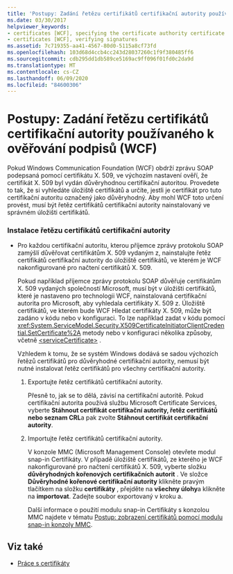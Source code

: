 ```yaml
---
title: 'Postupy: Zadání řetězu certifikátů certifikační autority používaného k ověřování podpisů (WCF)'
ms.date: 03/30/2017
helpviewer_keywords:
- certificates [WCF], specifying the certificate authority certificate chain
- certificates [WCF], verifying signatures
ms.assetid: 7c719355-aa41-4567-80d0-5115a8cf73fd
ms.openlocfilehash: 103d68d4ccb4cc243d28037260c1f9f380485ff6
ms.sourcegitcommit: cdb295dd1db589ce5169ac9ff096f01fd0c2da9d
ms.translationtype: MT
ms.contentlocale: cs-CZ
ms.lasthandoff: 06/09/2020
ms.locfileid: "84600306"
---
```

# <a name="how-to-specify-the-certificate-authority-certificate-chain-used-to-verify-signatures-wcf"></a>Postupy: Zadání řetězu certifikátů certifikační autority používaného k ověřování podpisů (WCF)
Pokud Windows Communication Foundation (WCF) obdrží zprávu SOAP podepsaná pomocí certifikátu X. 509, ve výchozím nastavení ověří, že certifikát X. 509 byl vydán důvěryhodnou certifikační autoritou. Provedete to tak, že si vyhledáte úložiště certifikátů a určíte, jestli je certifikát pro tuto certifikační autoritu označený jako důvěryhodný. Aby mohl WCF toto určení provést, musí být řetěz certifikátů certifikační autority nainstalovaný ve správném úložišti certifikátů.  
  
### <a name="to-install-a-certification-authority-certificate-chain"></a>Instalace řetězu certifikátů certifikační autority  
  
- Pro každou certifikační autoritu, kterou příjemce zprávy protokolu SOAP zamýšlí důvěřovat certifikátům X. 509 vydaným z, nainstalujte řetěz certifikátů certifikační autority do úložiště certifikátů, ve kterém je WCF nakonfigurované pro načtení certifikátů X. 509.  
  
     Pokud například příjemce zprávy protokolu SOAP důvěřuje certifikátům X. 509 vydaných společností Microsoft, musí být v úložišti certifikátů, které je nastaveno pro technologii WCF, nainstalovaná certifikační autorita pro Microsoft, aby vyhledala certifikáty X. 509 z. Úložiště certifikátů, ve kterém bude WCF Hledat certifikáty X. 509, může být zadáno v kódu nebo v konfiguraci. To lze například zadat v kódu pomocí <xref:System.ServiceModel.Security.X509CertificateInitiatorClientCredential.SetCertificate%2A> metody nebo v konfiguraci několika způsoby, včetně [\<serviceCertificate>](../../configure-apps/file-schema/wcf/servicecertificate-of-clientcredentials-element.md) .  
  
     Vzhledem k tomu, že se systém Windows dodává se sadou výchozích řetězů certifikátů pro důvěryhodné certifikační autority, nemusí být nutné instalovat řetěz certifikátů pro všechny certifikační autority.  
  
    1. Exportujte řetěz certifikátů certifikační autority.  
  
         Přesně to, jak se to dělá, závisí na certifikační autoritě. Pokud certifikační autorita používá službu Microsoft Certificate Services, vyberte **Stáhnout certifikát certifikační autority, řetěz certifikátů nebo seznam CRL**a pak zvolte **Stáhnout certifikát certifikační autority**.  
  
    2. Importujte řetěz certifikátů certifikační autority.  
  
         V konzole MMC (Microsoft Management Console) otevřete modul snap-in Certifikáty. V případě úložiště certifikátů, ze kterého je WCF nakonfigurované pro načtení certifikátů X. 509, vyberte složku **důvěryhodných kořenových** **certifikačních autorit** . Ve složce **Důvěryhodné kořenové certifikační autority** klikněte pravým tlačítkem na složku **certifikáty** , přejděte na **všechny úlohy**a klikněte na **importovat**. Zadejte soubor exportovaný v kroku a.  
  
         Další informace o použití modulu snap-in Certifikáty s konzolou MMC najdete v tématu [Postup: zobrazení certifikátů pomocí modulu snap-in konzoly MMC](how-to-view-certificates-with-the-mmc-snap-in.md).  
  
## <a name="see-also"></a>Viz také

- [Práce s certifikáty](working-with-certificates.md)
